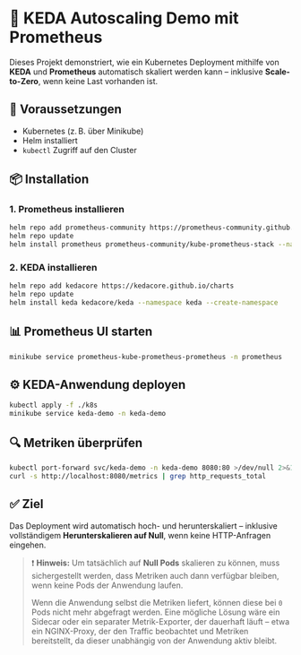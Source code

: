 # 🚀 KEDA Autoscaling Demo mit Prometheus

Dieses Projekt demonstriert, wie ein Kubernetes Deployment mithilfe von **KEDA** und **Prometheus** automatisch skaliert werden kann – inklusive **Scale-to-Zero**, wenn keine Last vorhanden ist.

## 🔧 Voraussetzungen

- Kubernetes (z. B. über Minikube)
- Helm installiert
- `kubectl` Zugriff auf den Cluster

## 📦 Installation

### 1. Prometheus installieren

```bash
helm repo add prometheus-community https://prometheus-community.github.io/helm-charts
helm repo update
helm install prometheus prometheus-community/kube-prometheus-stack --namespace prometheus --create-namespace
```

### 2. KEDA installieren

```bash
helm repo add kedacore https://kedacore.github.io/charts
helm repo update
helm install keda kedacore/keda --namespace keda --create-namespace
```

## 📊 Prometheus UI starten

```bash
minikube service prometheus-kube-prometheus-prometheus -n prometheus
```

## ⚙️ KEDA-Anwendung deployen

```bash
kubectl apply -f ./k8s
minikube service keda-demo -n keda-demo
```

## 🔍 Metriken überprüfen

```bash
kubectl port-forward svc/keda-demo -n keda-demo 8080:80 >/dev/null 2>&1 &
curl -s http://localhost:8080/metrics | grep http_requests_total
```

## ✅ Ziel
Das Deployment wird automatisch hoch- und herunterskaliert – inklusive vollständigem **Herunterskalieren auf Null**, wenn keine HTTP-Anfragen eingehen.

> ❗ **Hinweis:** Um tatsächlich auf **Null Pods** skalieren zu können, muss sichergestellt werden, dass Metriken auch dann verfügbar bleiben, wenn keine Pods der Anwendung laufen. 
> 
> Wenn die Anwendung selbst die Metriken liefert, können diese bei `0` Pods nicht mehr abgefragt werden. Eine mögliche Lösung wäre ein Sidecar oder ein separater Metrik-Exporter, der dauerhaft läuft – etwa ein NGINX-Proxy, der den Traffic beobachtet und Metriken bereitstellt, da dieser unabhängig von der Anwendung aktiv bleibt.